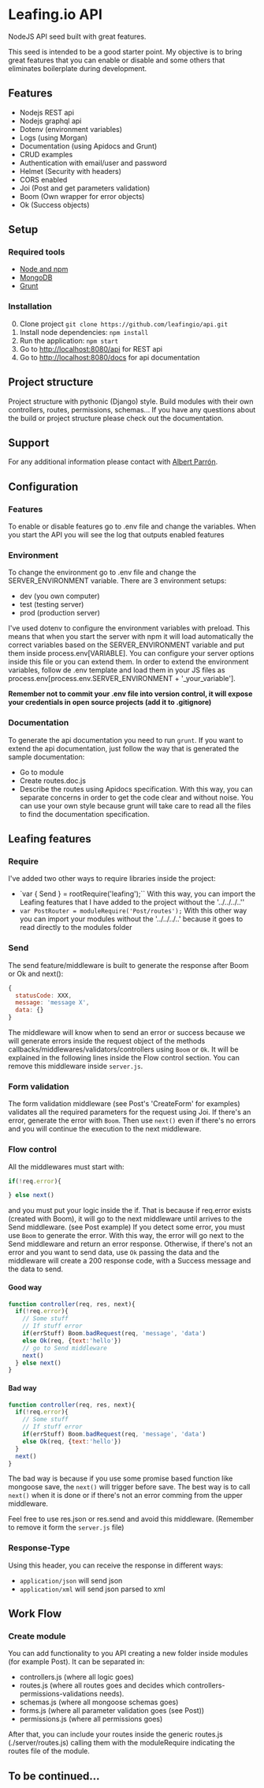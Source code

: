 # Leafing.io API
NodeJS API seed built with great features.

This seed is intended to be a good starter point. My objective is to bring great features that you can
enable or disable and some others that eliminates boilerplate during development.

## Features
* Nodejs REST api
* Nodejs graphql api
* Dotenv (environment variables)
* Logs (using Morgan)
* Documentation (using Apidocs and Grunt)
* CRUD examples
* Authentication with email/user and password
* Helmet (Security with headers)
* CORS enabled
* Joi (Post and get parameters validation)
* Boom (Own wrapper for error objects)
* Ok (Success objects)

## Setup

### Required tools
* [Node and npm](http://nodejs.org)
* [MongoDB](http://mongodb.com)
* [Grunt](http://gruntjs.com)

### Installation
0. Clone project `git clone https://github.com/leafingio/api.git`
1. Install node dependencies: `npm install`
2. Run the application: `npm start`
3. Go to [http://localhost:8080/api](http://localhost:8080/api) for REST api
3. Go to [http://localhost:8080/docs](http://localhost:8080/docs) for api documentation

## Project structure
Project structure with pythonic (Django) style. Build modules with their own controllers, routes, permissions, schemas...
If you have any questions about the build or project structure please check out the documentation.

## Support
For any additional information please contact with [Albert Parrón](mailto:al.parron@gmail.com).

## Configuration

### Features
To enable or disable features go to .env file and change the variables.
When you start the API you will see the log that outputs enabled features

### Environment
To change the environment go to .env file and change the SERVER_ENVIRONMENT variable.
There are 3 environment setups:
* dev (you own computer)
* test (testing server)
* prod (production server)

I've used dotenv to configure the environment variables with preload. This means that when you start the server with npm it will
load automatically the correct variables based on the SERVER_ENVIRONMENT variable and put them inside process.env[VARIABLE].
You can configure your server options inside this file or you can extend them.
In order to extend the environment variables, follow de .env template and load them in your JS files as 
process.env[process.env.SERVER_ENVIRONMENT + '_your_variable'].

**Remember not to commit your .env file into version control, it will expose your credentials in open source projects (add it to .gitignore)**

### Documentation
To generate the api documentation you need to run `grunt`. If you want to extend the api documentation, just follow
the way that is generated the sample documentation:
* Go to module
* Create routes.doc.js
* Describe the routes using Apidocs specification.
With this way, you can separate concerns in order to get the code clear and without noise. You can use your own style
because grunt will take care to read all the files to find the documentation specification.

## Leafing features

### Require
I've added two other ways to require libraries inside the project:
* `var { Send } = rootRequire('leafing');``
With this way, you can import the Leafing features that I have added to the project without the '../../../..''
* `var PostRouter = moduleRequire('Post/routes');`
With this other way you can import your modules without the '../../../..' because it goes to read directly to
the modules folder

### Send
The send feature/middleware is built to generate the response after Boom or Ok and next():
```javascript
{
  statusCode: XXX,
  message: 'message X',
  data: {}
}
```
The middleware will know when to send an error or success because we will generate errors inside the request object of
the methods callbacks/middlewares/validators/controllers using `Boom` or `Ok`. It will be explained in the following lines inside the Flow control section. You can remove this middleware inside `server.js`.

### Form validation
The form validation middleware (see Post's 'CreateForm' for examples) validates all the required parameters for the request using Joi. If there's an error, generate the error with `Boom`. Then use `next()` even if there's no errors and you will continue the execution to the next middleware.

### Flow control
All the middlewares must start with:
```javascript
if(!req.error){  

} else next()
```
and you must put your logic inside the if. That is because if req.error exists (created with Boom), it will go to the next middleware until arrives to the Send middleware. (see Post example)
If you detect some error, you must use `Boom` to generate the error. With this way, the error will go next to the Send middleware and return an error response.
Otherwise, if there's not an error and you want to send data, use `Ok` passing the data and the middleware will create a 200 response code, with a Success message and the data to send.

#### Good way
```javascript
function controller(req, res, next){
  if(!req.error){  
    // Some stuff
    // If stuff error
    if(errStuff) Boom.badRequest(req, 'message', 'data')
    else Ok(req, {text:'hello'})
    // go to Send middleware
    next()
  } else next()
}
```

#### Bad way
```javascript
function controller(req, res, next){
  if(!req.error){  
    // Some stuff
    // If stuff error
    if(errStuff) Boom.badRequest(req, 'message', 'data')
    else Ok(req, {text:'hello'})
  }
  next()
}
```
The bad way is because if you use some promise based function like mongoose save, the `next()` will trigger before save.
The best way is to call `next()` when it is done or if there's not an error comming from the upper middleware.

Feel free to use res.json or res.send and avoid this middleware. (Remember to remove it form the `server.js` file)

### Response-Type
Using this header, you can receive the response in different ways:
* `application/json` will send json
* `application/xml` will send json parsed to xml

## Work Flow

### Create module
You can add functionality to you API creating a new folder inside modules (for example Post).
It can be separated in:
* controllers.js (where all logic goes)
* routes.js (where all routes goes and decides which controllers-permissions-validations needs).
* schemas.js (where all mongoose schemas goes)
* forms.js (where all parameter validation goes (see Post))
* permissions.js (where all permissions goes)

After that, you can include your routes inside the generic routes.js (./server/routes.js) calling them with the moduleRequire indicating the routes file of the module.

## To be continued...
